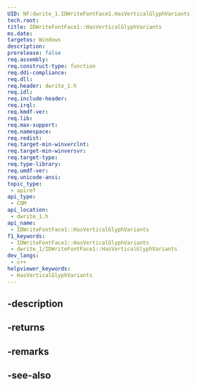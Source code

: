 ```yaml
---
UID: NF:dwrite_1.IDWriteFontFace1.HasVerticalGlyphVariants
tech.root: 
title: IDWriteFontFace1::HasVerticalGlyphVariants
ms.date: 
targetos: Windows
description: 
prerelease: false
req.assembly: 
req.construct-type: function
req.ddi-compliance: 
req.dll: 
req.header: dwrite_1.h
req.idl: 
req.include-header: 
req.irql: 
req.kmdf-ver: 
req.lib: 
req.max-support: 
req.namespace: 
req.redist: 
req.target-min-winverclnt: 
req.target-min-winversvr: 
req.target-type: 
req.type-library: 
req.umdf-ver: 
req.unicode-ansi: 
topic_type:
 - apiref
api_type:
 - COM
api_location:
 - dwrite_1.h
api_name:
 - IDWriteFontFace1::HasVerticalGlyphVariants
f1_keywords:
 - IDWriteFontFace1::HasVerticalGlyphVariants
 - dwrite_1/IDWriteFontFace1::HasVerticalGlyphVariants
dev_langs:
 - c++
helpviewer_keywords:
 - HasVerticalGlyphVariants
---
```


## -description

## -returns

## -remarks

## -see-also

